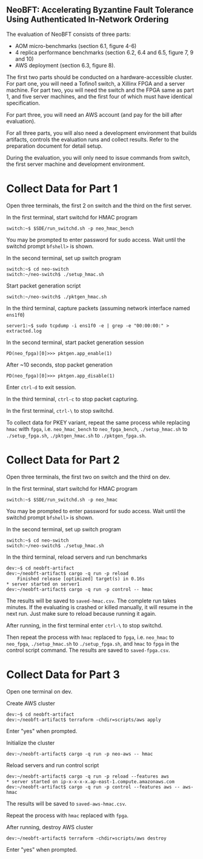 ## NeoBFT: Accelerating Byzantine Fault Tolerance Using Authenticated In-Network Ordering

The evaluation of NeoBFT consists of three parts: 
* AOM micro-benchmarks (section 6.1, figure 4-6)
* 4 replica performance benchmarks (section 6.2, 6.4 and 6.5, figure 7, 9 and 10)
* AWS deployment (section 6.3, figure 8).

The first two parts should be conducted on a hardware-accessible cluster.
For part one, you will need a Tofino1 switch, a Xillinx FPGA and a server machine.
For part two, you will need the switch and the FPGA same as part 1, and five server machines, and the first four of which must have identical specification.

For part three, you will need an AWS account (and pay for the bill after evaluation).

For all three parts, you will also need a development environment that builds artifacts, controls the evaluation runs and collect results.
Refer to the preparation document for detail setup.

During the evaluation, you will only need to issue commands from switch, the first server machine and development environment.

# Collect Data for Part 1

Open three terminals, the first 2 on switch and the third on the first server.

In the first terminal, start switchd for HMAC program 

```
switch:~$ $SDE/run_switchd.sh -p neo_hmac_bench
```

You may be prompted to enter password for sudo access. 
Wait until the switchd prompt `bfshell>` is shown.

In the second terminal, set up switch program

```
switch:~$ cd neo-switch
switch:~/neo-switch$ ./setup_hmac.sh
```

Start packet generation script

```
switch:~/neo-switch$ ./pktgen_hmac.sh
```

In the third terminal, capture packets (assuming network interface named `ens1f0`)

```
server1:~$ sudo tcpdump -i ens1f0 -e | grep -e "00:00:00:" > extracted.log
```

In the second terminal, start packet generation session

```
PD(neo_fpga)[0]>>> pktgen.app_enable(1)
```

After ~10 seconds, stop packet generation

```
PD(neo_fpga)[0]>>> pktgen.app_disable(1)
```

Enter `ctrl-d` to exit session.

In the third terminal, `ctrl-c` to stop packet capturing.

In the first terminal, `ctrl-\` to stop switchd.

To collect data for PKEY variant, repeat the same process while replacing `hmac` with `fpga`, i.e. `neo_hmac_bench` to `neo_fpga_bench`, `./setup_hmac.sh` to `./setup_fpga.sh`, `./pktgen_hmac.sh` to `./pktgen_fpga.sh`.

# Collect Data for Part 2

Open three terminals, the first two on switch and the third on dev.

In the first terminal, start switchd for HMAC program

```
switch:~$ $SDE/run_switchd.sh -p neo_hmac
```

You may be prompted to enter password for sudo access. 
Wait until the switchd prompt `bfshell>` is shown.

In the second terminal, set up switch program

```
switch:~$ cd neo-switch
switch:~/neo-switch$ ./setup_hmac.sh
```

In the third terminal, reload servers and run benchmarks

```
dev:~$ cd neobft-artifact
dev:~/neobft-artifact$ cargo -q run -p reload
    Finished release [optimized] target(s) in 0.16s
* server started on server1
dev:~/neobft-artifact$ cargo -q run -p control -- hmac
```

The results will be saved to `saved-hmac.csv`.
The complete run takes minutes.
If the evaluating is crashed or killed manually, it will resume in the next run.
Just make sure to reload because running it again.

After running, in the first terminal enter `ctrl-\` to stop switchd.

Then repeat the process with `hmac` replaced to `fpga`, i.e. `neo_hmac` to `neo_fpga`, `./setup_hmac.sh` to `./setup_fpga.sh`, and `hmac` to `fpga` in the control script command.
The results are saved to `saved-fpga.csv`.

# Collect Data for Part 3

Open one terminal on dev.

Create AWS cluster

```
dev:~$ cd neobft-artifact
dev:~/neobft-artifact$ terraform -chdir=scripts/aws apply
```

Enter "yes" when prompted.

Initialize the cluster

```
dev:~/neobft-artifact$ cargo -q run -p neo-aws -- hmac
```

Reload servers and run control script

```
dev:~/neobft-artifact$ cargo -q run -p reload --features aws
* server started on ip-x-x-x-x.ap-east-1.compute.amazonaws.com
dev:~/neobft-artifact$ cargo -q run -p control --features aws -- aws-hmac
```

The results will be saved to `saved-aws-hmac.csv`.

Repeat the process with `hmac` replaced with `fpga`.

After running, destroy AWS cluster

```
dev:~/neobft-artifact$ terraform -chdir=scripts/aws destroy
```

Enter "yes" when prompted.
